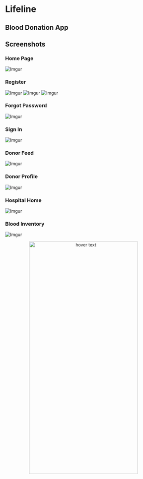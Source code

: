 # Lifeline
## Blood Donation App

## Screenshots

### Home Page
![Imgur](https://i.imgur.com/Oz3aSWM.png)

### Register
![Imgur](https://i.imgur.com/ukCMHR7.png)
![Imgur](https://i.imgur.com/NlQXiPD.png)
![Imgur](https://i.imgur.com/esOpxHR.png)

### Forgot Password
![Imgur](https://i.imgur.com/nCAMAUm.png)

### Sign In
![Imgur](https://i.imgur.com/DURXzkL.png)

### Donor Feed
![Imgur](https://i.imgur.com/wbtsZqa.png)

### Donor Profile
![Imgur](https://i.imgur.com/PnSdrET.png)

### Hospital Home
![Imgur](https://i.imgur.com/75WCBm8.png)

### Blood Inventory
![Imgur](https://i.imgur.com/XycUnX4.png)

<p align="center">
  <img src="https://i.imgur.com/XycUnX4.png" width="350" height="750" title="hover text">
</p>
